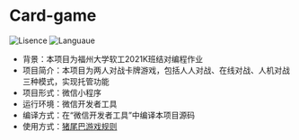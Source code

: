 # Card-game
![Lisence](https://img.shields.io/badge/Lisence-MIT-brightgreen)
![Languaue](https://img.shields.io/badge/Languaue-JavaScript-red)
* 背景：本项目为福州大学软工2021K班结对编程作业
* 项目简介：本项目为两人对战卡牌游戏，包括人人对战、在线对战、人机对战三种模式，实现托管功能
* 项目形式：微信小程序
* 运行环境：微信开发者工具
* 编译方式：在“微信开发者工具”中编译本项目源码
* 使用方式：<a href="https://edu.cnblogs.com/campus/fzu/FZU_SE_K/homework/12286">猪尾巴游戏规则</a>

